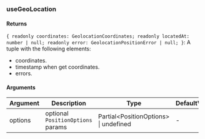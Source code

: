 ### useGeoLocation

#### Returns

`{ readonly coordinates: GeolocationCoordinates; readonly locatedAt: number | null; readonly error: GeolocationPositionError | null; }`: A tuple with the following elements:

- coordinates.
- timestamp when get coordinates.
- errors.

#### Arguments

| Argument | Description                       | Type                                        | DefaultValue |
| -------- | --------------------------------- | ------------------------------------------- | ------------ |
| options  | optional `PositionOptions` params | Partial&lt;PositionOptions&gt; \| undefined | -            |

